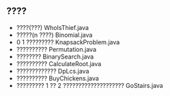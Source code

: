 ## ????

- ????(???) WhoIsThief.java
- ?????(n ????) Binomial.java
- 0 1 ????????? KnapsackProblem.java
- ?????????? Permutation.java
- ???????? BinarySearch.java
- ?????????? CalculateRoot.java
- ????????????? DpLcs.java
- ?????????? BuyChickens.java
- ????????? 1 ?? 2 ???????????????????? GoStairs.java
